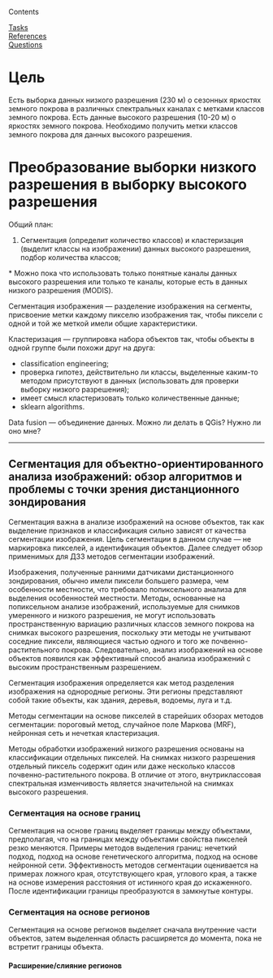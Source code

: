 Contents


[Tasks](./tasks.md)  
[References](./references.md)  
[Questions](./questions.md)


# Цель

Есть выборка данных низкого разрешения (230 м) о сезонных яркостях земного покрова в различных спектральных каналах с метками классов земного покрова. Есть данные высокого разрешения (10-20 м) о яркостях земного покрова. Необходимо получить метки классов земного покрова для данных высокого разрешения.



# Преобразование выборки низкого разрешения в выборку высокого разрешения



Общий план:  
1. Сегментация (определит количество классов) и кластеризация (выделит классы на изображении) данных высокого разрешения, подбор количества классов;

\* Можно пока что использовать только понятные каналы данных высокого разрешения или только те каналы, которые есть в данных низкого разрешения (MODIS).

Сегментация изображения — разделение изображения на сегменты, присвоение метки каждому пикселю изображения так, чтобы пиксели с одной и той же меткой имели общие характеристики.

Кластеризация — группировка набора объектов так, чтобы объекты в одной группе были похожи друг на друга:
- classification engineering;
- проверка гипотез, действительно ли классы, выделенные каким-то методом присутствуют в данных (использовать для проверки выборку низкого разрешения);
- имеет смысл кластеризовать только количественные данные;
- sklearn algorithms.

Data fusion — объединение данных. Можно ли делать в QGis? Нужно ли оно мне?

---

## Сегментация для объектно-ориентированного анализа изображений: обзор алгоритмов и проблемы с точки зрения дистанционного зондирования

Сегментация важна в анализе изображений на основе объектов, так как выделение признаков и классификация сильно зависят от качества сегментации изображения. Цель сегментации в данном случае — не маркировка пикселей, а идентификация объектов. Далее следует обзор применимых для ДЗЗ методов сегментации изображений.

Изображения, полученные ранними датчиками дистанционного зондирования, обычно имели пиксели большего размера, чем особенности местности, что требовало попиксельного анализа для выделения особенностей местности. Методы, основанные на попиксельном анализе изображений, используемые для снимков умеренного и низкого разрешения, не могут использовать пространственную вариацию различных классов земного покрова на снимках высокого разрешения, поскольку эти методы не учитывают соседние пиксели, являющиеся частью одного и того же почвенно-растительного покрова. Следовательно, анализ изображений на основе объектов появился как эффективный способ анализа изображений с высоким пространственным разрешением.

Сегментация изображения определяется как метод разделения изображения на однородные регионы. Эти регионы представляют собой такие объекты, как здания, деревья, водоемы, луга и т.д.

Методы сегментации на основе пикселей в старейших обзорах методов сегментации: пороговый метод, случайное поле Маркова (MRF), нейронная сеть и нечеткая кластеризация.

Методы обработки изображений низкого разрешения основаны на классификации отдельных пикселей. На снимках низкого разрешения отдельный пиксель содержит один или даже несколько классов почвенно-растительного покрова. В отличие от этого, внутриклассовая спектральная изменчивость является значительной на снимках высокого разрешения.

### Сегментация на основе границ

Сегментация на основе границ выделяет границы между объектами, предполагая, что на границах между объектами свойства пикселей резко меняются. Примеры методов выделения границ: нечеткий подход, подход на основе генетического алгоритма, подход на основе нейронной сети. Эффективность методов сегментации оценивается на примерах ложного края, отсутствующего края, углового края, а также на основе измерения расстояния от истинного края до искаженного. После идентификации границы преобразуются в замкнутые контуры.

### Сегментация на основе регионов

Сегментация на основе регионов выделяет сначала внутренние части объектов, затем выделенная область расширяется до момента, пока не встретит границы объекта.

#### Расширение/слияние регионов

